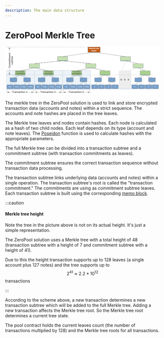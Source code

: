 ```yaml
---
description: The main data structure
---
```


# ZeroPool Merkle Tree

![Full Merkle tree](../../../static/img/Merkle_200dpi.png)

The merkle tree in the ZeroPool solution is used to link and store encrypted transaction data (accounts and notes) within a strict sequence. The accounts and note hashes are placed in the tree leaves.

The Merkle tree leaves and nodes contain hashes. Each node is calculated as a hash of two child nodes. Each leaf depends on its type (account and note leaves). The [Poseidon](the-poseidon-hash.md) function is used to calculate hashes with the appropriate parameters.

The full Merkle tree can be divided into a transaction subtree and a commitment subtree (with transaction commitments as leaves).

The commitment subtree ensures the correct transaction sequence without transaction data processing.

The transaction subtree links underlying data (accounts and notes) within a single operation. The transaction subtree's root is called the "transaction commitment." The commitments are using as commitment subtree leaves. Each transaction subtree is built using the corresponding [memo block](../transaction-overview/untitled-1/).

:::caution

#### Merkle tree height

Note the tree in the picture above is not on its actual height. It's just a simple representation.

The ZeroPool solution uses a Merkle tree with a total height of 48 (transaction subtree with a height of 7 and commitment subtree with a height of 41).

Due to this the height transaction supports up to 128 leaves (a single account plus 127 notes) and the tree supports up to $$2^{41} \approx 2.2 * 10^{12}$$ transactions

:::

According to the scheme above, a new transaction determines a new transaction subtree which will be added to the full Merkle tree. Adding a new transaction affects the Merkle tree root. So the Merkle tree root determines a current tree state.

The pool contract holds the current leaves count (the number of transactions multiplied by 128) and the Merkle tree roots for all transactions.

